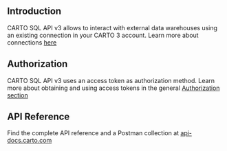 ## Introduction 
CARTO SQL API v3 allows to interact with external data warehouses using an existing connection in your CARTO 3 account. Learn more about connections [here](https://docs.carto.com/carto3-workspace/connections/introduction/)

## Authorization
CARTO SQL API v3 uses an access token as authorization method. Learn more about obtaining and using access tokens in the general [Authorization section](https://docs.carto.com/carto3-api/overview/getting-started/#authorization)

## API Reference
Find the complete API reference and a Postman collection at [api-docs.carto.com](https://api-docs.carto.com)